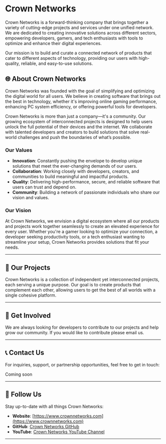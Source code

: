 # Crown Networks

Crown Networks is a forward-thinking company that brings together a variety of cutting-edge projects and services under one unified network. We are dedicated to creating innovative solutions across different sectors, empowering developers, gamers, and tech enthusiasts with tools to optimize and enhance their digital experiences.

Our mission is to build and curate a connected network of products that cater to different aspects of technology, providing our users with high-quality, reliable, and easy-to-use solutions.

## 🌐 About Crown Networks

Crown Networks was founded with the goal of simplifying and optimizing the digital world for all users. We believe in creating software that brings out the best in technology, whether it's improving online gaming performance, enhancing PC system efficiency, or offering powerful tools for developers. 

Crown Networks is more than just a company—it's a community. Our growing ecosystem of interconnected projects is designed to help users unlock the full potential of their devices and the internet. We collaborate with talented developers and creators to build solutions that solve real-world challenges and push the boundaries of what’s possible.

### Our Values

- **Innovation**: Constantly pushing the envelope to develop unique solutions that meet the ever-changing demands of our users.
- **Collaboration**: Working closely with developers, creators, and communities to build meaningful and impactful products.
- **Quality**: Delivering high-performance, secure, and reliable software that users can trust and depend on.
- **Community**: Building a network of passionate individuals who share our vision and values.

### Our Vision

At Crown Networks, we envision a digital ecosystem where all our products and projects work together seamlessly to create an elevated experience for every user. Whether you're a gamer looking to optimize your connection, a developer seeking productivity tools, or a tech enthusiast wanting to streamline your setup, Crown Networks provides solutions that fit your needs.

---

## 🔧 Our Projects

Crown Networks is a collection of independent yet interconnected projects, each serving a unique purpose. Our goal is to create products that complement each other, allowing users to get the best of all worlds with a single cohesive platform.

---

## 🤝 Get Involved

We are always looking for developers to contribute to our projects and help grow our community. If you would like to contribute please email us.

---

## 📞 Contact Us

For inquiries, support, or partnership opportunities, feel free to get in touch:

Coming soon

---

## 🔗 Follow Us

Stay up-to-date with all things Crown Networks:

- **Website**: [https://www.crownnetworks.com](https://www.crownnetworks.com)
- **GitHub**: [Crown Networks GitHub](https://github.com/Crown-Networks)
- **YouTube**: [Crown Networks YouTube Channel](https://www.youtube.com/channel/CrownNetworks)

---


